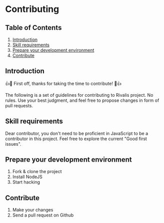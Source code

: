 # Contributing
## Table of Contents
1. [Introduction](#introduction)
1. [Skill requirements](#skill-requirements)
1. [Prepare your development environment](#prepare-your-development-environment)
1. [Contribute](#contribute)


## Introduction
:+1::tada: First off, thanks for taking the time to contribute! :tada::+1:

The following is a set of guidelines for contributing to Rivalis project. No rules. Use your best judgment, and feel free to propose changes in form of pull requests.

## Skill requirements
Dear contributor, you don't need to be proficient in JavaScript to be a contributor in this project. Feel free to explore the current "Good first issues".

## Prepare your development environment
1. Fork & clone the project
1. Install NodeJS
1. Start hacking

## Contribute
1. Make your changes
1. Send a pull request on Github
